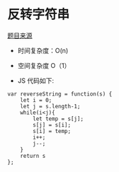 # 反转字符串

[题目来源](https://leetcode-cn.com/problems/reverse-string-ii/)

-   时间复杂度：O(n)

-   空间复杂度 O（1）

-   JS 代码如下:

```JS
var reverseString = function(s) {
    let i = 0;
    let j = s.length-1;
    while(i<j){
        let temp = s[j];
        s[j] = s[i];
        s[i] = temp;
        i++;
        j--;
    }
    return s
};
```
